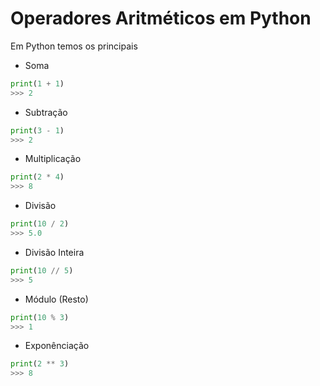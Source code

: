 # Operadores Aritméticos em Python

Em Python temos os principais

* Soma

```py
print(1 + 1)
>>> 2
```

* Subtração

```py
print(3 - 1)
>>> 2
```

* Multiplicação

```py
print(2 * 4)
>>> 8
```

* Divisão

```py
print(10 / 2)
>>> 5.0
```

* Divisão Inteira

```py
print(10 // 5)
>>> 5
```

* Módulo (Resto)

```py
print(10 % 3)
>>> 1
```

* Exponênciação

```py
print(2 ** 3)
>>> 8
```